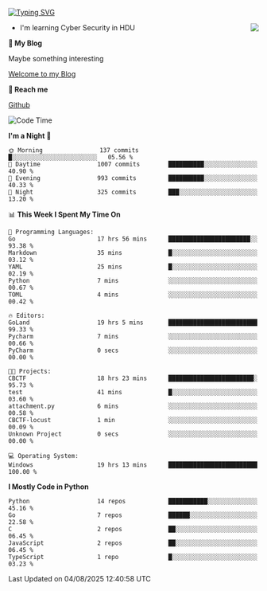 [![Typing SVG](https://readme-typing-svg.herokuapp.com?font=Fira+Code&pause=1000&random=false&width=450&height=60&lines=Hello+%F0%9F%91%8B%F0%9F%8F%BB;I'm+JBNRZ)](https://git.io/typing-svg)

<a href="#">
  <img align="right" src="https://github-readme-stats.vercel.app/api?username=JBNRZ&show_icons=true&bg_color=15,f2f7fd,E0EAFC" />
</a>

- I'm learning Cyber Security in HDU

 **🌱 My Blog**

Maybe something interesting

[Welcome to my Blog](https://jbnrz.com.cn/)

 **💬 Reach me** 

[Github](https://github.com/JBNRZ)


<!--START_SECTION:waka-->
![Code Time](http://img.shields.io/badge/Code%20Time-1%2C357%20hrs%2028%20mins-blue)

**I'm a Night 🦉** 

```text
🌞 Morning                137 commits         █░░░░░░░░░░░░░░░░░░░░░░░░   05.56 % 
🌆 Daytime                1007 commits        ██████████░░░░░░░░░░░░░░░   40.90 % 
🌃 Evening                993 commits         ██████████░░░░░░░░░░░░░░░   40.33 % 
🌙 Night                  325 commits         ███░░░░░░░░░░░░░░░░░░░░░░   13.20 % 
```


📊 **This Week I Spent My Time On** 

```text
💬 Programming Languages: 
Go                       17 hrs 56 mins      ███████████████████████░░   93.38 % 
Markdown                 35 mins             █░░░░░░░░░░░░░░░░░░░░░░░░   03.12 % 
YAML                     25 mins             █░░░░░░░░░░░░░░░░░░░░░░░░   02.19 % 
Python                   7 mins              ░░░░░░░░░░░░░░░░░░░░░░░░░   00.67 % 
TOML                     4 mins              ░░░░░░░░░░░░░░░░░░░░░░░░░   00.42 % 

🔥 Editors: 
GoLand                   19 hrs 5 mins       █████████████████████████   99.33 % 
Pycharm                  7 mins              ░░░░░░░░░░░░░░░░░░░░░░░░░   00.66 % 
PyCharm                  0 secs              ░░░░░░░░░░░░░░░░░░░░░░░░░   00.00 % 

🐱‍💻 Projects: 
CBCTF                    18 hrs 23 mins      ████████████████████████░   95.73 % 
test                     41 mins             █░░░░░░░░░░░░░░░░░░░░░░░░   03.60 % 
attachment.py            6 mins              ░░░░░░░░░░░░░░░░░░░░░░░░░   00.58 % 
CBCTF-locust             1 min               ░░░░░░░░░░░░░░░░░░░░░░░░░   00.09 % 
Unknown Project          0 secs              ░░░░░░░░░░░░░░░░░░░░░░░░░   00.00 % 

💻 Operating System: 
Windows                  19 hrs 13 mins      █████████████████████████   100.00 % 
```

**I Mostly Code in Python** 

```text
Python                   14 repos            ███████████░░░░░░░░░░░░░░   45.16 % 
Go                       7 repos             ██████░░░░░░░░░░░░░░░░░░░   22.58 % 
C                        2 repos             ██░░░░░░░░░░░░░░░░░░░░░░░   06.45 % 
JavaScript               2 repos             ██░░░░░░░░░░░░░░░░░░░░░░░   06.45 % 
TypeScript               1 repo              █░░░░░░░░░░░░░░░░░░░░░░░░   03.23 % 
```




 Last Updated on 04/08/2025 12:40:58 UTC
<!--END_SECTION:waka-->
